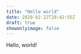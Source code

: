 ```yaml
---
title: "Hello world"
date: 2020-02-22T20:42:55Z
draft: true
showonlyimage: false
---
```


Hello, world!